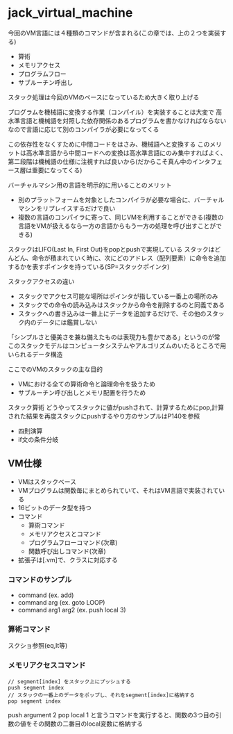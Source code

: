 # jack_virtual_machine

今回のVM言語には４種類のコマンドが含まれる(この章では、上の２つを実装する)

* 算術
* メモリアクセス
* プログラムフロー
* サブルーチン呼出し

スタック処理は今回のVMのベースになっているため大きく取り上げる


プログラムを機械語に変換する作業（コンパイル）を実装することは大変で
高水準言語と機械語を対照した依存関係のあるプログラムを書かなければならない
なので言語に応じて別のコンパイラが必要になってくる

この依存性をなくすために中間コードをはさみ、機械語へと変換する
このメリットは高水準言語から中間コードへの変換は高水準言語にのみ集中すればよく、第二段階は機械語の仕様に注視すれば良いから(だからこそ真ん中のインタフェース層は重要になってくる)


バーチャルマシン用の言語を明示的に用いることのメリット
* 別のプラットフォームを対象としたコンパイラが必要な場合に、バーチャルマシンをリプレイスするだけで良い
* 複数の言語のコンパイラに寄って、同じVMを利用することができる(複数の言語をVMが扱えるなら一方の言語からもう一方の処理を呼び出すことができる)

スタックはLIFO(Last In, First Out)をpopとpushで実現している
スタックはどんどん、命令が積まれていく時に、次にどのアドレス（配列要素）に命令を追加するかを表すポインタを持っている(SP=スタックポインタ)

スタックアクセスの違い

* スタックでアクセス可能な場所はポインタが指している一番上の場所のみ
* スタックでの命令の読み込みはスタックから命令を削除するのと同義である
* スタックへの書き込みは一番上にデータを追加するだけで、その他のスタック内のデータには鑑賞しない

「シンプルさと優美さを兼ね備えたものは表現力も豊かである」というのが常
このスタックモデルはコンピュータシステムやアルゴリズムのいたるところで用いられるデータ構造

ここでのVMのスタックの主な目的
* VMにおける全ての算術命令と論理命令を扱うため
* サブルーチン呼び出しとメモリ配置を行うため

スタック算術
どうやってスタックに値がpushされて、計算するためにpop,計算された結果を再度スタックにpushするやり方のサンプルはP140を参照

* 四則演算
* if文の条件分岐

## VM仕様

* VMはスタックベース
* VMプログラムは関数毎にまとめられていて、それはVM言語で実装されている
* 16ビットのデータ型を持つ
* コマンド
  * 算術コマンド
  * メモリアクセスとコマンド
  * プログラムフローコマンド(次章)
  * 関数呼び出しコマンド(次章)
* 拡張子は[.vm]で、クラスに対応する

### コマンドのサンプル
* command (ex. add)
* command arg (ex. goto LOOP)
* command arg1 arg2 (ex. push local 3)

### 算術コマンド
スクショ参照(eq,lt等)

### メモリアクセスコマンド

```
// segment[index] をスタック上にプッシュする
push segment index
// スタックの一番上のデータをポップし、それをsegment[index]に格納する
pop segment index
```

push argument 2
pop local 1
と言うコマンドを実行すると、関数の3つ目の引数の値をその関数の二番目のlocal変数に格納する